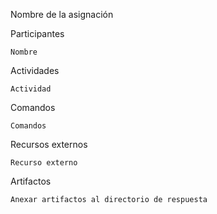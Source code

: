 Nombre de la asignación

Participantes

    Nombre

Actividades

    Actividad

Comandos

    Comandos

Recursos externos

    Recurso externo

Artifactos

    Anexar artifactos al directorio de respuesta


